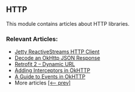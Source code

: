 ## HTTP

This module contains articles about HTTP libraries.

### Relevant Articles: 

- [Jetty ReactiveStreams HTTP Client](https://www.baeldung.com/jetty-reactivestreams-http-client)
- [Decode an OkHttp JSON Response](https://www.baeldung.com/okhttp-json-response)
- [Retrofit 2 – Dynamic URL](https://www.baeldung.com/retrofit-dynamic-url)
- [Adding Interceptors in OkHTTP](https://www.baeldung.com/java-okhttp-interceptors)
- [A Guide to Events in OkHTTP](https://www.baeldung.com/java-okhttp-events)
- More articles [[<-- prev]](/libraries-http)

